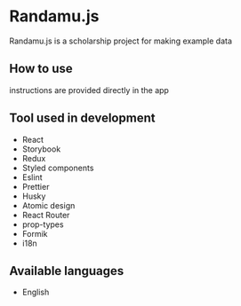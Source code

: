 # Randamu.js
Randamu.js is a scholarship project for making example data

## How to use
instructions are provided directly in the app

## Tool used in development
+ React
+ Storybook
+ Redux
+ Styled components
+ Eslint
+ Prettier
+ Husky
+ Atomic design
+ React Router
+ prop-types
+ Formik
+ i18n

## Available languages
+ English
